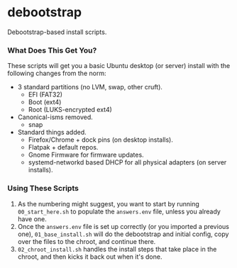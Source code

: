 # debootstrap
Debootstrap-based install scripts.

### What Does This Get You?
These scripts will get you a basic Ubuntu desktop (or server) install with the following changes from the norm:
* 3 standard partitions (no LVM, swap, other cruft).
  * EFI (FAT32)
  * Boot (ext4)
  * Root (LUKS-encrypted ext4)
* Canonical-isms removed.
  * snap
* Standard things added.
  * Firefox/Chrome + dock pins (on desktop installs).
  * Flatpak + default repos.
  * Gnome Firmware for firmware updates.
  * systemd-networkd based DHCP for all physical adapters (on server installs).


### Using These Scripts
1. As the numbering might suggest, you want to start by running `00_start_here.sh` to populate the `answers.env` file, unless you already have one.
2. Once the `answers.env` file is set up correctly (or you imported a previous one), `01_base_install.sh` will do the debootstrap and initial config, copy over the files to the chroot, and continue there.
3. `02_chroot_install.sh` handles the install steps that take place in the chroot, and then kicks it back out when it's done.
